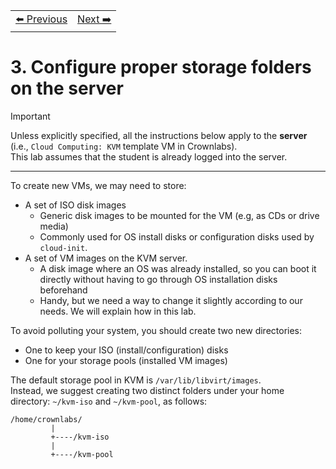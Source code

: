 <table style="width:100%">
  <tr>
    <td align="left"><a href="../1.2/README.md">⬅️ Previous</a></td>
    <td align="right"><a href="../1.4/README.md">Next ➡️</a></td>
  </tr>
</table>

# 3. Configure proper storage folders on the server
> [!IMPORTANT]
> Unless explicitly specified, all the instructions below apply to the **server** (i.e., `Cloud Computing: KVM` template VM in Crownlabs).  
> This lab assumes that the student is already logged into the server.

---

To create new VMs, we may need to store:  
- A set of ISO disk images
  - Generic disk images to be mounted for the VM (e.g, as CDs or drive media) 
  - Commonly used for OS install disks or configuration disks used by `cloud-init`.  
- A set of VM images on the KVM server.
  - A disk image where an OS was already installed, so you can boot it directly without having to go through OS installation disks beforehand
  - Handy, but we need a way to change it slightly according to our needs. We will explain how in this lab.

To avoid polluting your system, you should create two new directories:  
- One to keep your ISO (install/configuration) disks  
- One for your storage pools (installed VM images)  

The default storage pool in KVM is `/var/lib/libvirt/images`.  
Instead, we suggest creating two distinct folders under your home directory: `~/kvm-iso` and `~/kvm-pool`, as follows:

```text
/home/crownlabs/
         |
         +----/kvm-iso
         |
         +----/kvm-pool
